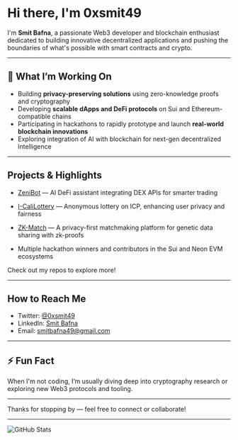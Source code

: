 # Hi there, I'm 0xsmit49 

I'm **Smit Bafna**, a passionate Web3 developer and blockchain enthusiast dedicated to building innovative decentralized applications and pushing the boundaries of what's possible with smart contracts and crypto.

---

## 🔭 What I’m Working On

- Building **privacy-preserving solutions** using zero-knowledge proofs and cryptography  
- Developing **scalable dApps and DeFi protocols** on Sui and Ethereum-compatible chains  
- Participating in hackathons to rapidly prototype and launch **real-world blockchain innovations**  
- Exploring integration of AI with blockchain for next-gen decentralized intelligence

---

##  Projects & Highlights

- [ZeniBot](https://github.com/0xsmit49/ZeniBot) — AI DeFi assistant integrating DEX APIs for smarter trading  
- [I-CaliLottery](https://github.com/0xsmit49/I-CaliLottery) — Anonymous lottery on ICP, enhancing user privacy and fairness  
- [ZK-Match](https://github.com/0xsmit49/zk-match) — A privacy-first matchmaking platform for genetic data sharing with zk-proofs

- Multiple hackathon winners and contributors in the Sui and Neon EVM ecosystems

Check out my repos to explore more! 

---

##  How to Reach Me

- Twitter: [@0xsmit49](https://twitter.com/0xsmit49)  
- LinkedIn: [Smit Bafna](https://linkedin.com/in/smit-bafna)  
- Email: smitbafna49@gmail.com

---

## ⚡ Fun Fact

When I'm not coding, I’m usually diving deep into cryptography research or exploring new Web3 protocols and tooling.

---

Thanks for stopping by — feel free to connect or collaborate!

---

![GitHub Stats](https://github-readme-stats.vercel.app/api?username=0xsmit49&show_icons=true&theme=tokyonight)
